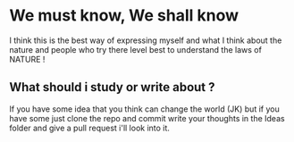 # We must know, We shall know 

I think this is the best way of expressing myself and what I think about the nature and 
people who try there level best to understand the laws of NATURE !


## What should i study or write about ?

If you have some idea that you think can change the world (JK) but if you have some 
just clone the repo and commit write your thoughts in the Ideas folder and give a pull request
i'll look into it.
